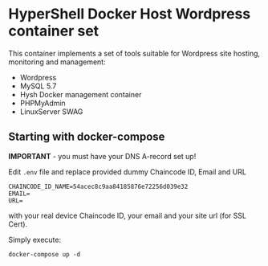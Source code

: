 # HyperShell Docker Host Wordpress container set
This container implements a set of tools suitable for Wordpress site hosting, monitoring and management:
- Wordpress
- MySQL 5.7
- Hysh Docker management container
- PHPMyAdmin
- LinuxServer SWAG

## Starting with **docker-compose**

**IMPORTANT** - you must have your DNS A-record set up!

Edit `.env` file and replace provided dummy Chaincode ID, Email and URL

```shell
CHAINCODE_ID_NAME=54acec8c9aa84185876e72256d039e32
EMAIL=
URL=
```
with your real device Chaincode ID, your email and your site url (for SSL Cert).

Simply execute:

```shell
docker-compose up -d
```

